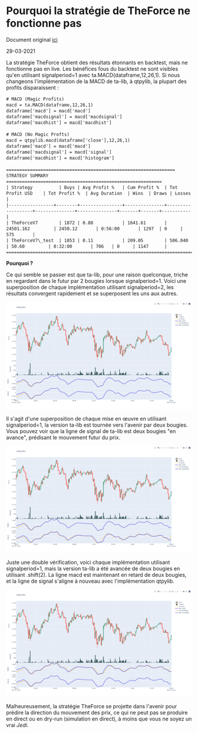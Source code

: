 # **Pourquoi la stratégie de TheForce ne fonctionne pas**
Document original [ici](https://brookmiles.github.io/freqtrade-stuff/2021/03/29/why-theforce-doesnt-work/)

29-03-2021

La stratégie TheForce obtient des résultats étonnants en backtest, mais ne fonctionne pas en live.
Les bénéfices fous du backtest ne sont visibles qu'en utilisant signalperiod=1 avec ta.MACD(dataframe,12,26,1).
Si nous changeons l'implémentation de la MACD de ta-lib, à qtpylib, la plupart des profits disparaissent :

```
# MACD (Magic Profits)
macd = ta.MACD(dataframe,12,26,1)
dataframe['macd'] = macd['macd']
dataframe['macdsignal'] = macd['macdsignal']
dataframe['macdhist'] = macd['macdhist']

# MACD (No Magic Profts)
macd = qtpylib.macd(dataframe['close'],12,26,1)
dataframe['macd'] = macd['macd']
dataframe['macdsignal'] = macd['signal']
dataframe['macdhist'] = macd['histogram']

================================================================ STRATEGY SUMMARY ===========================================================
| Strategy          | Buys | Avg Profit %   | Cum Profit %  | Tot Profit USD    | Tot Profit %  | Avg Duration  | Wins  | Draws | Losses    |
|-----------------+--------+----------------+---------------+-------------------+---------------+---------------+-------+-------+-----------|
| TheForceV7        | 1872 | 0.88           | 1641.61       | 24501.162         | 2450.12       | 0:56:00       | 1297  | 0     | 575       |
| TheForceV7\_test  | 1853 | 0.11           | 209.05        | 506.040           | 50.60         | 0:32:00       | 706   | 0     | 1147      |
=============================================================================================================================================

```

**Pourquoi ?**

Ce qui semble se passer est que ta-lib, pour une raison quelconque, triche en regardant dans le futur par 2 bougies lorsque signalperiod=1.
Voici une superposition de chaque implémentation utilisant signalperiod=2, les résultats convergent rapidement et se superposent les uns aux autres.

![TheForce1](/images/TheForce1.png)

Il s'agit d'une superposition de chaque mise en œuvre en utilisant signalperiod=1, la version ta-lib est tournée vers l'avenir par deux bougies. Vous pouvez voir que la ligne de signal de ta-lib est deux bougies "en avance", prédisant le mouvement futur du prix.

![TheForce2](/images/TheForce2.png)

Juste une double vérification, voici chaque implémentation utilisant signalperiod=1, mais la version ta-lib a été avancée de deux bougies en utilisant .shift(2). La ligne macd est maintenant en retard de deux bougies, et la ligne de signal s'aligne à nouveau avec l'implémentation qtpylib.

![TheForce3](/images/TheForce3.png)

Malheureusement, la stratégie TheForce se projette dans l'avenir pour prédire la direction du mouvement des prix, ce qui ne peut pas se produire en direct ou en dry-run (simulation en direct), à moins que vous ne soyez un vrai _Jedi_.
